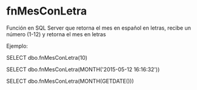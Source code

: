 # fnMesConLetra
Función en SQL Server que retorna el mes en español en letras, recibe un número (1-12) y retorna el mes en letras

Ejemplo:

SELECT dbo.fnMesConLetra(10)

SELECT dbo.fnMesConLetra(MONTH('2015-05-12 16:16:32'))

SELECT dbo.fnMesConLetra(MONTH(GETDATE()))


